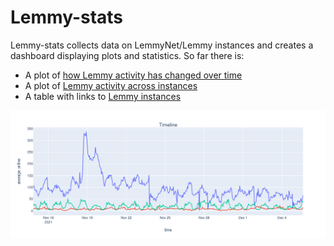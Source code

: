 # Lemmy-stats
Lemmy-stats collects data on LemmyNet/Lemmy instances and creates a dashboard displaying plots and statistics.
So far there is:
- A plot of [how Lemmy activity has changed over time](http://176.58.111.229/timeline)
- A plot of [Lemmy activity across instances](http://176.58.111.229/instance_comparison)
- A table with links to [Lemmy instances](http://176.58.111.229/latest_data)

![img.png](readme_files/img.png)